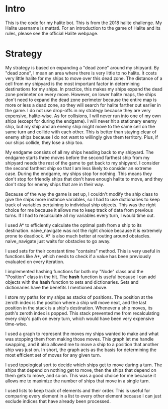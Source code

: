 # Intro

This is the code for my halite bot. This is from the 2018 halite challenge. My Halite username is mattatl. For an introduction to the game of Halite and its rules, please see the official Halite webpage.

# Strategy
My strategy is based on expanding a "dead zone" around my shipyard. By "dead zone", I mean an area where there is very little to no halite. It costs very little halite for my ships to move over this dead zone. The distance of a cell from my shipyard is the most important factor in determining destinations for my ships. In practice, this makes my ships expand the dead zone perimeter on every move. However, on lower halite maps, the ships don't need to expand the dead zone perimeter because the entire map is more or less a dead zone, so they will search for halite farther out earlier in the game. I do not use drop-offs in my strategy because they are very expensive, halite-wise. As for collisions, I will never run into one of my own ships (except for during the endgame). I will never hit a stationary enemy ship, but my ship and an enemy ship might move to the same cell on the same turn and collide with each other. This is better than staying clear of enemy ships because I do not want to willingly give them territory. Plus, if our ships collide, they lose a ship too. 

My endgame consists of all my ships heading back to my shipyard. The endgame starts three moves before the second farthest ship from my shipyard needs the rest of the game to get back to my shipyard. I consider the second farthest ship so that I am less likely to consider an extreme case. During the endgame, my ships stop for nothing. This means they don't stop for friendly ships that don't have enough halite to move, and they don't stop for enemy ships that are in their way.



Because of the way the game is set up, I couldn't modify the ship class to give the ships more instance variables, so I had to use dictionaries to keep track of variables pertaining to individual ship objects. This was the right choice for me because it allows me to keep track of data from previous turns. If I had to recalculate all my variables every turn, I would time out.

I used A* to efficiently calculate the optimal path from a ship to its destination. naive_navigate was not the right choice because it is extremely prone to deadlock. A* is also much better at routing around obstacles. naive_navigate just waits for obstacles to go away.

I used sets for their constant time "contains" method. This is very useful in functions like A*, which needs to check if a value has been previously evaluated on every iteration.

I implemented hashing functions for both my "Node" class and the "Position" class in the hlt. The __hash__ function is useful because I can add objects with the __hash__ function to sets and dictionaries. Sets and dictionaries have the benefits I mentioned above.

I store my paths for my ships as stacks of positions. The position at the zeroth index is the position where a ship will move next, and the last position in the stack is a ship's destination. Whenever a ship moves, its path's zeroth index is popped. This stack prevented me from recalculating every ship's path on every turn, which would have been very expensive time-wise.

I used a graph to represent the moves my ships wanted to make and what was stopping them from making those moves. This graph let me handle swapping, and it also allowed me to move a ship to a position that another ship was just on. In short, the graph acts as the basis for determining the most efficient set of moves for any given turn.

I used topological sort to decide which ships get to move during a turn. The ships that depend on nothing get to move, then the ships that depend on them gets to move, and so on. This was a good choice for me because it allows me to maximize the number of ships that move in a single turn.

I used lists to keep track of elements and their order. This is useful for comparing every element in a list to every other element because I can just exclude indices that have already been processed.
